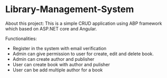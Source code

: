 # Library-Management-System

About this project: This is a simple CRUD application using ABP framework which based on ASP.NET core and Angular.

Functionalities: 

- Register in the system with email verification 
- Admin can give permission to user for create, edit and delete book.
- Admin can create author and publisher
- User can create book with author and pulisher
- User can be add multiple author for a book 
